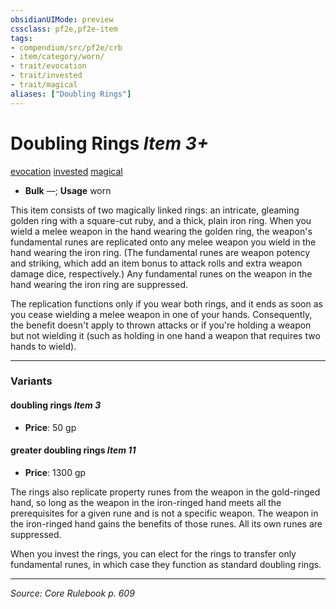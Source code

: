 ```yaml
---
obsidianUIMode: preview
cssclass: pf2e,pf2e-item
tags:
- compendium/src/pf2e/crb
- item/category/worn/
- trait/evocation
- trait/invested
- trait/magical
aliases: ["Doubling Rings"]
---
```

# Doubling Rings *Item 3+*  
[evocation](evocation.md "Evocation School Trait")  [invested](invested.md "Invested Item Trait")  [magical](magical.md "Magical Item Trait")  

- **Bulk** —; **Usage** worn

This item consists of two magically linked rings: an intricate, gleaming golden ring with a square-cut ruby, and a thick, plain iron ring. When you wield a melee weapon in the hand wearing the golden ring, the weapon's fundamental runes are replicated onto any melee weapon you wield in the hand wearing the iron ring. (The fundamental runes are weapon potency and striking, which add an item bonus to attack rolls and extra weapon damage dice, respectively.) Any fundamental runes on the weapon in the hand wearing the iron ring are suppressed.

The replication functions only if you wear both rings, and it ends as soon as you cease wielding a melee weapon in one of your hands. Consequently, the benefit doesn't apply to thrown attacks or if you're holding a weapon but not wielding it (such as holding in one hand a weapon that requires two hands to wield).

---

### Variants

#### doubling rings *Item 3*

- **Price**: 50 gp

#### greater doubling rings *Item 11*

- **Price**: 1300 gp

The rings also replicate property runes from the weapon in the gold-ringed hand, so long as the weapon in the iron-ringed hand meets all the prerequisites for a given rune and is not a specific weapon. The weapon in the iron-ringed hand gains the benefits of those runes. All its own runes are suppressed.

When you invest the rings, you can elect for the rings to transfer only fundamental runes, in which case they function as standard doubling rings.

---
*Source: Core Rulebook p. 609*